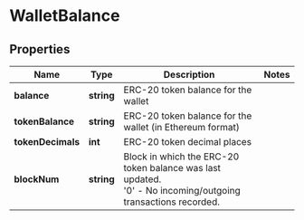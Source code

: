 # WalletBalance

## Properties

Name | Type | Description | Notes
------------ | ------------- | ------------- | -------------
**balance** | **string** | ERC-20 token balance for the wallet |
**tokenBalance** | **string** | ERC-20 token balance for the wallet (in Ethereum format) |
**tokenDecimals** | **int** | ERC-20 token decimal places |
**blockNum** | **string** | Block in which the ERC-20 token balance was last updated. <br>'0' - No incoming/outgoing transactions recorded. |